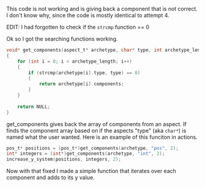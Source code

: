 This code is not working and is giving back a component that is not correct. I don't know why, since the code is mostly identical to attempt 4.

EDIT: I had forgotten to check if the `strcmp` function == 0

Ok so I got the searching functions working.

```c
void* get_components(aspect_t* archetype, char* type, int archetype_length)
{
    for (int i = 0; i < archetype_length; i++)
    {
        if (strcmp(archetype[i].type, type) == 0)
        {
            return archetype[i].components;
        }
    }
    
    return NULL;
}
```

get_components gives back the array of components from an aspect. If finds the component array based on if the aspects "type" (aka `char*`) is named what the user wanted. Here is an example of this funciton in actions.

```c
pos_t* positions = (pos_t*)get_components(archetype, "pos", 2);
int* integers = (int*)get_components(archetype, "int", 2);
increase_y_system(positions, integers, 2);
```



Now with that fixed I made a simple function that iterates over each component and adds to its y value.